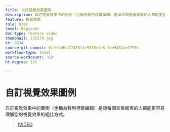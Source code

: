 ```yaml
---
title: 自訂視覺效果圖例
description: 自訂視覺效果中的圖例（也稱為數列標籤編輯）是讓每個查看報表的人都能更容易理解您的視覺效果的絕佳方式。
feature: 視覺效果
role: User
level: Beginner
doc-type: feature video
thumbnail: 335579.jpg
kt: 8234
source-git-commit: 9cfeda9bd17455ffe9315efe3ffde5482ae27991
workflow-type: tm+mt
source-wordcount: '63'
ht-degree: 11%

---
```



# 自訂視覺效果圖例

自訂視覺效果中的圖例（也稱為數列標籤編輯）是讓每個查看報表的人都能更容易理解您的視覺效果的絕佳方式。

>[!VIDEO](https://video.tv.adobe.com/v/335579/?quality=12&learn=on)
